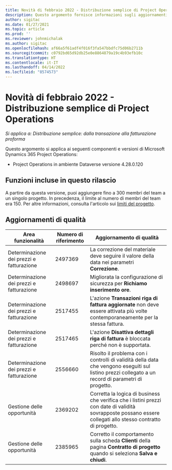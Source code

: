 ```yaml
---
title: Novità di febbraio 2022 - Distribuzione semplice di Project Operations
description: Questo argomento fornisce informazioni sugli aggiornamenti di qualità disponibili nella versione di febbraio 2022 della distribuzione lite di Project Operations.
author: sigitac
ms.date: 01/27/2021
ms.topic: article
ms.prod: ''
ms.reviewer: johnmichalak
ms.author: sigitac
ms.openlocfilehash: af66a5f61adf4f016f3fa547bbdfc75d06b2711b
ms.sourcegitcommit: c0792bd65d92db25e0e8864879a19c4b93efb10c
ms.translationtype: HT
ms.contentlocale: it-IT
ms.lasthandoff: 04/14/2022
ms.locfileid: "8574573"
---
```

# <a name="whats-new-february-2022---project-operations-lite-deployment"></a>Novità di febbraio 2022 - Distribuzione semplice di Project Operations

_Si applica a: Distribuzione semplice: dalla transazione alla fatturazione proforma_

Questo argomento si applica ai seguenti componenti e versioni di Microsoft Dynamics 365 Project Operations:

- Project Operations in ambiente Dataverse versione 4.28.0.120

## <a name="features-included-in-this-release"></a>Funzioni incluse in questo rilascio

A partire da questa versione, puoi aggiungere fino a 300 membri del team a un singolo progetto. In precedenza, il limite al numero di membri del team era 150. Per altre informazioni, consulta l'articolo sui [limiti del progetto](../../project-management/create-wbs.md#project-limitations).

## <a name="quality-updates"></a>Aggiornamenti di qualità

| Area funzionalità | Numero di riferimento | Aggiornamento di qualità |
| --- | --- | --- |
| Determinazione dei prezzi e fatturazione | 2497369 | La correzione del materiale deve seguire il valore della data nei parametri **Correzione**. |
| Determinazione dei prezzi e fatturazione | 2498697 | Migliorata la configurazione di sicurezza per **Richiamo inserimento ore**. |
| Determinazione dei prezzi e fatturazione | 2517455 | L'azione **Transazioni riga di fattura aggiornate** non deve essere attivata più volte contemporaneamente per la stessa fattura. |
| Determinazione dei prezzi e fatturazione | 2517465 | L'azione **Disattiva dettagli riga di fattura** è bloccata perché non è supportata. |
| Determinazione dei prezzi e fatturazione | 2556660 | Risolto il problema con i controlli di validità della data che vengono eseguiti sul listino prezzi collegato a un record di parametri di progetto. |
| Gestione delle opportunità | 2369202 | Corretta la logica di business che verifica che i listini prezzi con date di validità sovrapposte possano essere collegati allo stesso contratto di progetto. |
| Gestione delle opportunità | 2385965 | Corretto il comportamento sulla scheda **Clienti** della pagina **Contratto di progetto** quando si seleziona **Salva e chiudi**. |
